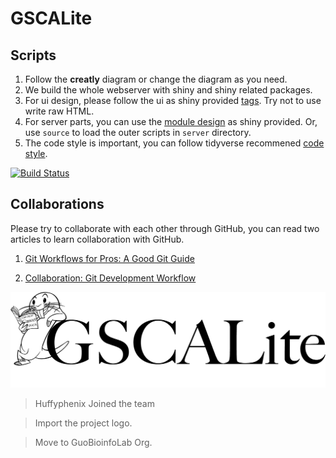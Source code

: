 # GSCALite

## Scripts

1. Follow the **creatly** diagram or change the diagram as you need.
2. We build the whole webserver with shiny and shiny related packages. 
3. For ui design, please follow the ui as shiny provided [tags](http://shiny.rstudio.com/articles/tag-glossary.html). Try not to use write raw HTML.
4. For server parts, you can use the [module design](http://shiny.rstudio.com/articles/modules.html) as shiny provided. Or, use `source` to load the outer scripts in `server` directory.
5. The code style is important, you can follow tidyverse recommened [code style](http://style.tidyverse.org/).

[![Build Status](https://travis-ci.org/GuoBioinfoLab/GSCALite.svg?branch=dev)](https://travis-ci.org/GuoBioinfoLab/GSCALite)

## Collaborations

Please try to collaborate with each other through GitHub, you can read two articles to learn collaboration with GitHub.

1. [Git Workflows for Pros: A Good Git Guide](https://www.toptal.com/git/git-workflows-for-pros-a-good-git-guide)

2. [Collaboration: Git Development Workflow](https://github.com/structureddynamics/OSF-Web-Services/wiki/Collaboration:-Git-Development-Workflow)


![GSCA logo](www/imgs/01.GSCA_logo_01.png)

> Huffyphenix Joined the team

> Import the project logo.

> Move to GuoBioinfoLab Org.
